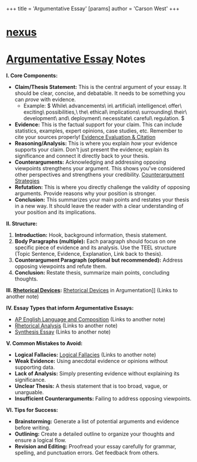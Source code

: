 +++
 title = 'Argumentative Essay'
[params]
	author = 'Carson West'
+++
# [nexus](./../nexus/)
# [Argumentative Essay](./../argumentative-essay/) Notes

**I. Core Components:**

* **Claim/Thesis Statement:**  This is the central argument of your essay. It should be clear, concise, and debatable.  It needs to be something you can *prove* with evidence.
    *  Example:   $ While\ advancements\ in\ artificial\ intelligence\ offer\ exciting\ possibilities,\ the\ ethical\ implications\ surrounding\ their\ development\ and\ deployment\ necessitate\ careful\ regulation. $ 
* **Evidence:** This is the factual support for your claim.  This can include statistics, examples, expert opinions, case studies, etc.  Remember to cite your sources properly! [Evidence Evaluation & Citation](./../evidence-evaluation-&-citation/)
* **Reasoning/Analysis:** This is where you explain *how* your evidence supports your claim.  Don't just present the evidence; explain its significance and connect it directly back to your thesis.
* **Counterarguments:** Acknowledging and addressing opposing viewpoints strengthens your argument. This shows you've considered other perspectives and strengthens your credibility. [Counterargument Strategies](./../counterargument-strategies/)
* **Refutation:** This is where you directly challenge the validity of opposing arguments.  Provide reasons why your position is stronger.
* **Conclusion:** This summarizes your main points and restates your thesis in a new way.  It should leave the reader with a clear understanding of your position and its implications.


**II. Structure:**

1. **Introduction:**  Hook, background information, thesis statement.
2. **Body Paragraphs (multiple):** Each paragraph should focus on one specific piece of evidence and its analysis.  Use the TEEL structure (Topic Sentence, Evidence, Explanation, Link back to thesis).
3. **Counterargument Paragraph (optional but recommended):**  Address opposing viewpoints and refute them.
4. **Conclusion:** Restate thesis, summarize main points, concluding thoughts.

**III.  [Rhetorical Devices](./../rhetorical-devices/):** [Rhetorical Devices](./../rhetorical-devices/) in Argumentation]]  (Links to another note)

**IV. Essay Types that inform Argumentative Essays:**

* [AP English Language and Composition](./../ap-english-language-and-composition/) (Links to another note)
* [Rhetorical Analysis](./../rhetorical-analysis/) (Links to another note)
* [Synthesis Essay](./../synthesis-essay/) (Links to another note)


**V. Common Mistakes to Avoid:**

* **Logical Fallacies:**  [Logical Fallacies](./../logical-fallacies/) (Links to another note)
* **Weak Evidence:**  Using anecdotal evidence or opinions without supporting data.
* **Lack of Analysis:**  Simply presenting evidence without explaining its significance.
* **Unclear Thesis:**  A thesis statement that is too broad, vague, or unarguable.
* **Insufficient Counterarguments:** Failing to address opposing viewpoints.


**VI.  Tips for Success:**

* **Brainstorming:**  Generate a list of potential arguments and evidence before writing.
* **Outlining:**  Create a detailed outline to organize your thoughts and ensure a logical flow.
* **Revision and Editing:**  Proofread your essay carefully for grammar, spelling, and punctuation errors.  Get feedback from others.


